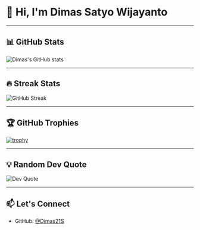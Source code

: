 # 👋 Hi, I'm Dimas Satyo Wijayanto

---

## 📊 GitHub Stats
![Dimas's GitHub stats](https://github-readme-stats.vercel.app/api?username=Dimas21S&show_icons=true&theme=radical)

---

## 🔥 Streak Stats
![GitHub Streak](https://github-readme-streak-stats.herokuapp.com/?user=Dimas21S&theme=radical)

---

## 🏆 GitHub Trophies
[![trophy](https://github-profile-trophy.vercel.app/?username=Dimas21S&theme=onedark&title=Commit,Stars,MultiLanguage,Repositories)](https://github.com/ryo-ma/github-profile-trophy)

---

## 💡 Random Dev Quote
![Dev Quote](https://quotes-github-readme.vercel.app/api?type=horizontal&theme=radical)

---

## 📫 Let's Connect
- GitHub: [@Dimas21S](https://github.com/Dimas21S)
